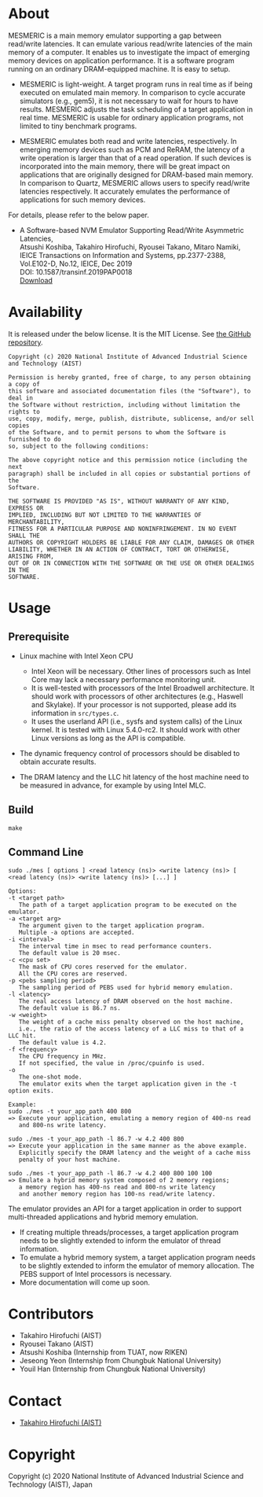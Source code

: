 # About

MESMERIC is a main memory emulator supporting a gap between read/write latencies.
It can emulate various read/write latencies of the main memory of a computer.
It enables us to investigate the impact of emerging memory devices on application performance.
It is a software program running on an ordinary DRAM-equipped machine. It is easy to setup.

- MESMERIC is light-weight. A target program runs in real time as if being
  executed on emulated main memory. In comparison to cycle accurate simulators
  (e.g., gem5), it is not necessary to wait for hours to have results.
  MESMERIC adjusts the task scheduling of a target application in real time.
  MESMERIC is usable for ordinary application programs, not limited to tiny
  benchmark programs.

- MESMERIC emulates both read and write latencies, respectively. In emerging
  memory devices such as PCM and ReRAM, the latency of a write operation is
  larger than that of a read operation. If such devices is incorporated
  into the main memory, there will be great impact on applications that are
  originally designed for DRAM-based main memory.
  In comparison to Quartz, MESMERIC allows users to specify read/write
  latencies respectively. It accurately emulates the performance of applications
  for such memory devices.

For details, please refer to the below paper.
- A Software-based NVM Emulator Supporting Read/Write Asymmetric Latencies,  
  Atsushi Koshiba, Takahiro Hirofuchi, Ryousei Takano, Mitaro Namiki,  
  IEICE Transactions on Information and Systems, pp.2377-2388, Vol.E102-D, No.12, IEICE, Dec 2019  
  DOI: 10.1587/transinf.2019PAP0018  
  [Download](http://doi.org/10.1587/transinf.2019PAP0018)


# Availability

It is released under the below license. It is the MIT License. See [the GitHub repository](https://github.com/takahiro-hirofuchi/mesmeric-emulator).
```
Copyright (c) 2020 National Institute of Advanced Industrial Science and Technology (AIST)

Permission is hereby granted, free of charge, to any person obtaining a copy of
this software and associated documentation files (the "Software"), to deal in
the Software without restriction, including without limitation the rights to
use, copy, modify, merge, publish, distribute, sublicense, and/or sell copies
of the Software, and to permit persons to whom the Software is furnished to do
so, subject to the following conditions:

The above copyright notice and this permission notice (including the next
paragraph) shall be included in all copies or substantial portions of the
Software.

THE SOFTWARE IS PROVIDED "AS IS", WITHOUT WARRANTY OF ANY KIND, EXPRESS OR
IMPLIED, INCLUDING BUT NOT LIMITED TO THE WARRANTIES OF MERCHANTABILITY,
FITNESS FOR A PARTICULAR PURPOSE AND NONINFRINGEMENT. IN NO EVENT SHALL THE
AUTHORS OR COPYRIGHT HOLDERS BE LIABLE FOR ANY CLAIM, DAMAGES OR OTHER
LIABILITY, WHETHER IN AN ACTION OF CONTRACT, TORT OR OTHERWISE, ARISING FROM,
OUT OF OR IN CONNECTION WITH THE SOFTWARE OR THE USE OR OTHER DEALINGS IN THE
SOFTWARE.
```


# Usage

## Prerequisite

- Linux machine with Intel Xeon CPU
  - Intel Xeon will be necessary. Other lines of processors such as Intel Core
    may lack a necessary performance monitoring unit.
  - It is well-tested with processors of the Intel Broadwell
    architecture. It should work with processors of other architectures (e.g., Haswell and Skylake).
    If your processor is not supported, please add its information in ```src/types.c```.
  - It uses the userland API (i.e., sysfs and system calls) of the Linux kernel.
    It is tested with Linux 5.4.0-rc2. It should work with other Linux versions
    as long as the API is compatible.

- The dynamic frequency control of processors should be disabled to obtain
  accurate results.
- The DRAM latency and the LLC hit latency of the host machine need to be
  measured in advance, for example by using Intel MLC.

## Build

```
make
```

## Command Line

```
sudo ./mes [ options ] <read latency (ns)> <write latency (ns)> [ <read latency (ns)> <write latency (ns)> [...] ]

Options:
-t <target path>
   The path of a target application program to be executed on the emulator.
-a <target arg>
   The argument given to the target application program.
   Multiple -a options are accepted.
-i <interval>
   The interval time in msec to read performance counters.
   The default value is 20 msec.
-c <cpu set>
   The mask of CPU cores reserved for the emulator.
   All the CPU cores are reserved.
-p <pebs sampling period>
   The sampling period of PEBS used for hybrid memory emulation.
-l <latency>
   The real access latency of DRAM observed on the host machine.
   The default value is 86.7 ns.
-w <weight>
   The weight of a cache miss penalty observed on the host machine,
   i.e., the ratio of the access latency of a LLC miss to that of a LLC hit.
   The default value is 4.2.
-f <frequency>
   The CPU frequency in MHz.
   If not specified, the value in /proc/cpuinfo is used.
-o
   The one-shot mode.
   The emulator exits when the target application given in the -t option exits.

Example:
sudo ./mes -t your_app_path 400 800
=> Execute your application, emulating a memory region of 400-ns read
   and 800-ns write latency.

sudo ./mes -t your_app_path -l 86.7 -w 4.2 400 800
=> Execute your application in the same manner as the above example.
   Explicitly specify the DRAM latency and the weight of a cache miss
   penalty of your host machine.

sudo ./mes -t your_app_path -l 86.7 -w 4.2 400 800 100 100
=> Emulate a hybrid memory system composed of 2 memory regions;
   a memory region has 400-ns read and 800-ns write latency
   and another memory region has 100-ns read/write latency.
```

The emulator provides an API for a target application in order to support
multi-threaded applications and hybrid memory emulation.
- If creating multiple threads/processes, a target application program needs to
  be slightly extended to inform the emulator of thread information.
- To emulate a hybrid memory system, a target application program needs to be
  slightly extended to inform the emulator of memory allocation. The PEBS support of Intel processors is necessary. 
- More documentation will come up soon.


# Contributors

- Takahiro Hirofuchi (AIST)
- Ryousei Takano (AIST)
- Atsushi Koshiba (Internship from TUAT, now RIKEN)
- Jeseong Yeon (Internship from Chungbuk National University)
- Youil Han (Internship from Chungbuk National University)


# Contact

- [Takahiro Hirofuchi (AIST)](https://takahiro-hirofuchi.github.io)


# Copyright

Copyright (c) 2020 National Institute of Advanced Industrial Science and Technology (AIST), Japan
